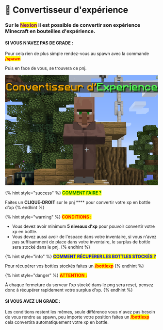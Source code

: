 # 🧪 Convertisseur d'expérience

### Sur le <mark style="color:purple;">**Nexion**</mark> il est possible de convertir son expérience Minecraft en bouteilles d'expérience.

#### SI VOUS N'AVEZ PAS DE GRADE :&#x20;

Pour cela rien de plus simple rendez-vous au spawn avec la commande <mark style="color:red;">**/spawn**</mark> &#x20;

Puis en face de vous, se trouvera ce pnj.

![](../.gitbook/assets/e3rXg4R.png)

{% hint style="success" %}
<mark style="color:green;">**COMMENT FAIRE ?**</mark>

Faites un **CLIQUE-DROIT** sur le pnj **** pour convertir votre xp en bottle d'xp&#x20;
{% endhint %}

{% hint style="warning" %}
<mark style="color:red;">**CONDITIONS :**</mark>

* Vous devez avoir minimum **5 niveaux d'xp** pour pouvoir convertir votre xp en bottle.
* Vous devez aussi avoir de l'espace dans votre inventaire, si vous n'avez pas suffisamment de place dans votre inventaire, le surplus de bottle sera stocké dans le pnj.
{% endhint %}

{% hint style="info" %}
<mark style="color:blue;">**COMMENT RÉCUPÉRER LES BOTTLES STOCKÉS ?**</mark>

Pour récupérer vos bottles stockés faites un <mark style="color:red;">**/bottlexp**</mark>&#x20;
{% endhint %}

{% hint style="danger" %}
<mark style="color:red;">**ATTENTION :**</mark>&#x20;

À chaque fermeture du serveur l’xp stocké dans le png sera reset, pensez donc à récupérer rapidement votre surplus d'xp.
{% endhint %}

#### SI VOUS AVEZ UN GRADE :&#x20;

Les conditions restent les mêmes, seule différence vous n'avez pas besoin de vous rendre au spawn, peu importe votre position faites un <mark style="color:red;">**/bottlexp**</mark> cela convertira automatiquement votre xp en bottle.
